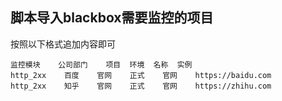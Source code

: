 ## 脚本导入blackbox需要监控的项目
按照以下格式追加内容即可
```
监控模块	公司部门	项目	环境	名称	实例
http_2xx    百度    官网    正式    官网    https://baidu.com
http_2xx    知乎    官网    正式    官网    https://zhihu.com
```
